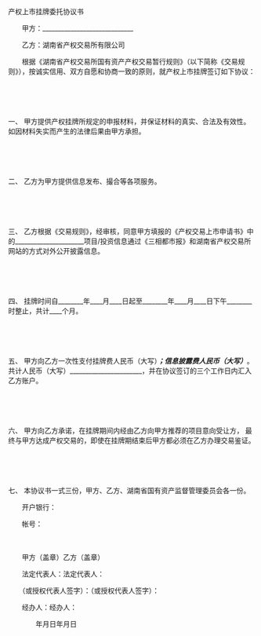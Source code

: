 



产权上市挂牌委托协议书



 

　　甲方：_____________________________

　　乙方：湖南省产权交易所有限公司　　

　　根据《湖南省产权交易所国有资产产权交易暂行规则》（以下简称《交易规则》），按诚实信用、双方自愿和协商一致的原则，就产权上市挂牌签订如下协议：

　　

　　

一、
甲方提供产权挂牌所规定的申报材料，并保证材料的真实、合法及有效性。如因材料失实而产生的法律后果由甲方承担。

　　

　　

二、
乙方为甲方提供信息发布、撮合等各项服务。

　　

　　

三、
乙方根据《交易规则》，经审核，同意甲方填报的《产权交易上市申请书》中的______________________项目/投资信息通过《三相都市报》和湖南省产权交易所网站的方式对外公开披露信息。

　　

　　

四、
挂牌时间自________年____月____日起至________年____月____日下午________时整止，共计____个月。

　　

　　

五、
甲方向乙方一次性支付挂牌费人民币（大写）_______________________；信息披露费人民币（大写）_______________________。共计人民币（大写）_______________________，并在协议签订的三个工作日内汇入乙方账户。

　　

　　

六、
甲方向乙方承诺，在挂牌期间内经由乙方向甲方推荐的项目意向受让方， 最终与甲方达成产权交易的，即使在挂牌期结束后甲方都必须在乙方办理交易鉴证。

　　

　　

七、
本协议书一式三份，甲方、乙方、湖南省国有资产监督管理委员会各一份。

　　开户银行：

　　帐号：　　

　　

　　甲方（盖章）乙方（盖章）

　　法定代表人：法定代表人：

　　（或授权代表人签字）：（或授权代表人签字）：

　　经办人：经办人：

　　　　年月日年月日